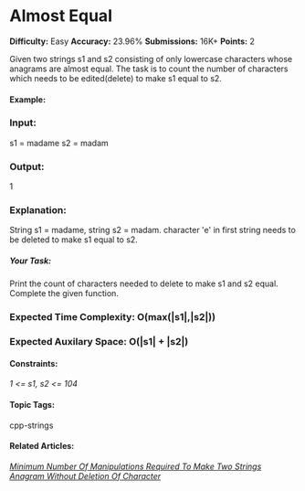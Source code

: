 # Almost Equal

**Difficulty:** Easy    **Accuracy:** 23.96%    **Submissions:** 16K+   **Points:** 2

Given two strings s1 and s2 consisting of only lowercase characters whose anagrams are almost equal. The task is to count the number of characters which needs to be edited(delete) to make s1 equal to s2.

#### Example:

### Input:
s1 = madame
s2 = madam

### Output:
1

### Explanation:
String s1 = madame, string s2 = madam. character 'e' in first string needs to be deleted to make s1 equal to s2.
 

##### Your Task:
Print the count of characters needed to delete to make s1 and s2 equal. Complete the given function.

### Expected Time Complexity: O(max(|s1|,|s2|))
### Expected Auxilary Space: O(|s1| + |s2|) 

#### Constraints:
*1 <= s1, s2 <= 104*

#### Topic Tags:
cpp-strings

#### Related Articles:
[*Minimum Number Of Manipulations Required To Make Two Strings Anagram Without Deletion Of Character*](https://www.geeksforgeeks.org/minimum-number-of-manipulations-required-to-make-two-strings-anagram-without-deletion-of-character/)
